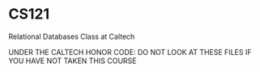 # CS121
Relational Databases Class at Caltech

UNDER THE CALTECH HONOR CODE:
DO NOT LOOK AT THESE FILES IF YOU HAVE NOT TAKEN THIS COURSE
